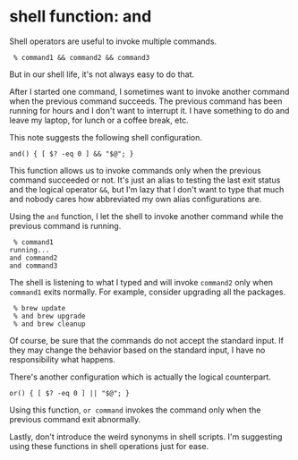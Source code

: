# shell function: and
Shell operators are useful to invoke multiple commands.
```shell
 % command1 && command2 && command3
```
But in our shell life, it's not always easy to do that.

After I started one command, I sometimes want to invoke another command when the previous command succeeds.
The previous command has been running for hours and I don't want to interrupt it.
I have something to do and leave my laptop, for lunch or a coffee break, etc.

This note suggests the following shell configuration.
```shell
and() { [ $? -eq 0 ] && "$@"; }
```
This function allows us to invoke commands only when the previous command succeeded or not.
It's just an alias to testing the last exit status and the logical operator `&&`, but I'm lazy that I don't want to type that much and nobody cares how abbreviated my own alias configurations are.

Using the `and` function, I let the shell to invoke another command while the previous command is running.
```
 % command1
running...
and command2
and command3
```
The shell is listening to what I typed and will invoke `command2` only when `command1` exits normally.
For example, consider upgrading all the packages.
```
 % brew update
 % and brew upgrade
 % and brew cleanup
```
Of course, be sure that the commands do not accept the standard input.
If they may change the behavior based on the standard input, I have no responsibility what happens.

There's another configuration which is actually the logical counterpart.
```shell
or() { [ $? -eq 0 ] || "$@"; }
```
Using this function, `or command` invokes the command only when the previous command exit abnormally.

Lastly, don't introduce the weird synonyms in shell scripts.
I'm suggesting using these functions in shell operations just for ease.
